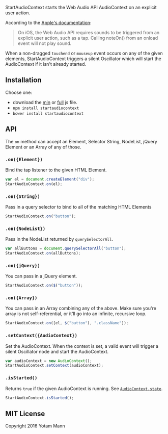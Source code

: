 StartAudioContext starts the Web Audio API AudioContext on an explicit user action. 

According to the [Apple's documentation](https://developer.apple.com/library/safari/documentation/AudioVideo/Conceptual/Using_HTML5_Audio_Video/PlayingandSynthesizingSounds/PlayingandSynthesizingSounds.html): 
> On iOS, the Web Audio API requires sounds to be triggered from an explicit user action, such as a tap. Calling noteOn() from an onload event will not play sound.

When a non-dragged `touchend` or `mouseup` event occurs on any of the given elements, StartAudioContext triggers a silent Oscillator which will start the AudioContext if it isn't already started.

## Installation

Choose one:

* download the [min](https://raw.githubusercontent.com/tambien/StartAudioContext/master/StartAudioContext.min.js) or [full](https://raw.githubusercontent.com/tambien/StartAudioContext/master/StartAudioContext.js) js file. 
* `npm install startaudiocontext`
* `bower install startaudiocontext`

## API

The `on` method can accept an Element, Selector String, NodeList, jQuery Element or an Array of any of those.

### `.on({Element})`

Bind the tap listener to the given HTML Element. 

```javascript
var el = document.createElement("div");
StartAudioContext.on(el);
```
### `.on({String})`

Pass in a query selector to bind to all of the matching HTML Elements

```javascript
StartAudioContext.on("button");
```

### `.on({NodeList})`

Pass in the NodeList returned by `querySelectorAll`. 

```javascript
var allButtons = document.querySelectorAll("button");
StartAudioContext.on(allButtons);
```

### `.on({jQuery})`

You can pass in a jQuery element. 

```javascript
StartAudioContext.on($("button"));
```

### `.on({Array})`

You can pass in an Array combining any of the above. Make sure you're array is not self-referential, or it'll go into an infinite, recursive loop. 

```javascript
StartAudioContext.on([el, $("button"), ".className"]);
```

### `.setContext({AudioContext})`

Set the AudioContext. When the context is set, a valid event will trigger a silent Oscillator node and start the AudioContext. 

```javascript
var audioContext = new AudioContext();
StartAudioContext.setContext(audioContext);
```

### `.isStarted()`

Returns `true` if the given AudioContext is running. See [`AudioContext.state`](https://developer.mozilla.org/en-US/docs/Web/API/AudioContext/state).

```javascript
StartAudioContext.isStarted();
```

## MIT License

Copyright 2016 Yotam Mann